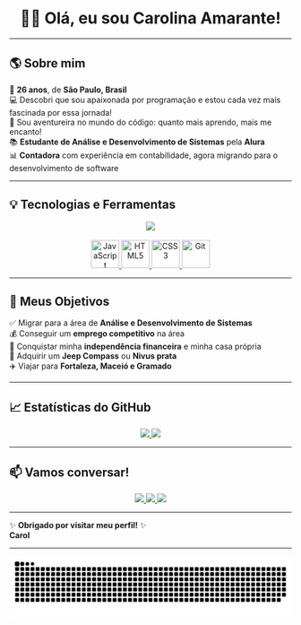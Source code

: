 <h1 align="center"> 👋🏼 Olá, eu sou Carolina Amarante!</h1>

---

## 🌎 Sobre mim  
🎂 **26 anos**, de **São Paulo, Brasil**  
💻 Descobri que sou apaixonada por programação e estou cada vez mais fascinada por essa jornada!  
🚀 Sou aventureira no mundo do código: quanto mais aprendo, mais me encanto!  
📚 **Estudante de Análise e Desenvolvimento de Sistemas** pela **Alura**  
📊 **Contadora** com experiência em contabilidade, agora migrando para o desenvolvimento de software  

---

## 💡 Tecnologias e Ferramentas  

<p align="center">
  <img src="https://camo.githubusercontent.com/b72bcb7182bb950ca9a2a3589ed4cd5dcb4dd9556686614ba64bf8f7d12cc02d/68747470733a2f2f73757065722e616272696c2e636f6d2e62722f77702d636f6e74656e742f75706c6f6164732f323031362f30392f73757065725f696d676761746f5f6469676974616e646f5f302e676966" width="500"/>
</p>

<p align="center">
  <a href="https://developer.mozilla.org/en-US/docs/Web/JavaScript" target="_blank">
    <img src="https://cdn.jsdelivr.net/gh/devicons/devicon/icons/javascript/javascript-original.svg" width="50" height="50" title="JavaScript"/>
  </a>
  <a href="https://developer.mozilla.org/en-US/docs/Web/HTML" target="_blank">
    <img src="https://cdn.jsdelivr.net/gh/devicons/devicon/icons/html5/html5-original.svg" width="50" height="50" title="HTML5"/>
  </a>
  <a href="https://developer.mozilla.org/en-US/docs/Web/CSS" target="_blank">
    <img src="https://cdn.jsdelivr.net/gh/devicons/devicon/icons/css3/css3-original.svg" width="50" height="50" title="CSS3"/>
  </a>
  <a href="https://git-scm.com/" target="_blank">
    <img src="https://cdn.jsdelivr.net/gh/devicons/devicon/icons/git/git-original.svg" width="50" height="50" title="Git"/>
  </a>
</p>

---

## 🎯 Meus Objetivos  
✅ Migrar para a área de **Análise e Desenvolvimento de Sistemas**  
💰 Conseguir um **emprego competitivo** na área  
🏡 Conquistar minha **independência financeira** e minha casa própria  
🚗 Adquirir um **Jeep Compass** ou **Nivus prata**  
✈️ Viajar para **Fortaleza, Maceió e Gramado**  

---

## 📈 Estatísticas do GitHub  

<p align="center">
  <a href="https://github.com/AmaranteCarol-dev">
    <img height="180em" src="https://github-readme-stats.vercel.app/api/top-langs/?username=AmaranteCarol-dev&layout=compact&langs_count=7&theme=dracula"/>
    <img height="180em" src="https://github-readme-stats.vercel.app/api?username=AmaranteCarol-dev&show_icons=true&theme=dracula&include_all_commits=true&count_private=true"/>
  </a>
</p>

---

## 📫 Vamos conversar!

<p align="center">
  <a href="https://www.instagram.com/amarante_caroll/" target="_blank">
    <img src="https://img.shields.io/badge/-Instagram-%23E4405F?style=for-the-badge&logo=instagram&logoColor=white"/>
  </a>
  <a href="https://twitter.com/BmtheCah" target="_blank">
    <img src="https://img.shields.io/badge/-Twitter-%231DA1F2?style=for-the-badge&logo=twitter&logoColor=white"/>
  </a>
  <a href="mailto:carol.45724@gmail.com" target="_blank">
    <img src="https://img.shields.io/badge/-Email-%23D14836?style=for-the-badge&logo=gmail&logoColor=white"/>
  </a>
</p>

---

✨ **Obrigado por visitar meu perfil!** ✨  
**Carol**  

---

<p align="center">
  <picture>
    <source media="(prefers-color-scheme: dark)" srcset="https://raw.githubusercontent.com/Platane/snk/output/github-contribution-grid-snake-dark.svg"/>
    <source media="(prefers-color-scheme: light)" srcset="https://raw.githubusercontent.com/Platane/snk/output/github-contribution-grid-snake.svg"/>
    <img alt="github-snake" src="https://raw.githubusercontent.com/Platane/snk/output/github-contribution-grid-snake.svg"/>
  </picture>
</p>
